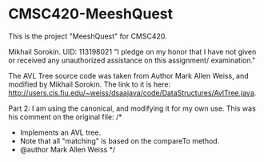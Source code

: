 # CMSC420-MeeshQuest
This is the project "MeeshQuest" for CMSC420.

Mikhail Sorokin. UID: 113198021
"I pledge on my honor that I have not given or received any unauthorized assistance on this assignment/ examination."

The AVL Tree source code was taken from Author Mark Allen Weiss, and modified by Mikhail Sorokin.
The link to it is here: http://users.cis.fiu.edu/~weiss/dsaajava/code/DataStructures/AvlTree.java.

Part 2: I am using the canonical, and modifying it for my own use. 
This was his comment on the original file:
/*
 * Implements an AVL tree.
 * Note that all "matching" is based on the compareTo method.
 * @author Mark Allen Weiss
 */
